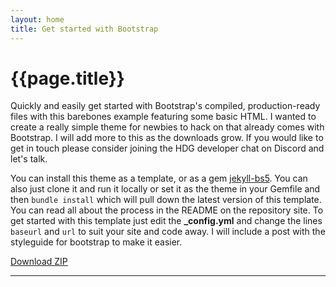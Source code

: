 ```yaml
---
layout: home
title: Get started with Bootstrap
---
```


# {{page.title}}

Quickly and easily get started with Bootstrap's compiled, production-ready files with this barebones example featuring some basic HTML. I wanted to create a really simple theme for newbies to hack on that already comes with Bootstrap. I will add more to this as the downloads grow. If you would like to get in touch please consider joining the HDG developer chat on Discord and let's talk.

You can install this theme as a template, or as a gem [jekyll-bs5](https://rubygems.org/gems/jekyll-bs5). You can also just clone it and run it locally or set it as the theme in your Gemfile and then `bundle install` which will pull down the latest version of this template. You can read all about the process in the README on the repository site. To get started with this template just edit the **_config.yml** and change the lines `baseurl` and `url` to suit your site and code away. I will include a post with the styleguide for bootstrap to make it easier.

<a href="bootstrap-starter.zip" class="btn btn-primary btn-lg px-4">Download ZIP</a>

<hr class="col-3 col-md-2 mb-5">